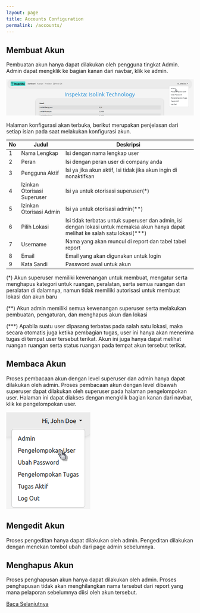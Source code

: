 ```yaml
---
layout: page
title: Accounts Configuration
permalink: /accounts/
---
```

## Membuat Akun
Pembuatan akun hanya dapat dilakukan oleh pengguna tingkat Admin. Admin dapat mengklik ke bagian kanan dari navbar, klik ke admin.

![admin_page](/images/admin.png)

Halaman konfigurasi akan terbuka, berikut merupakan penjelasan dari setiap isian pada saat melakukan konfigurasi akun.

| No | Judul                       | Deskripsi |
|----|-----------------------------|-----------|
| 1  | Nama Lengkap                |    Isi dengan nama lengkap user       |
| 2  | Peran                       |    Isi dengan peran user di company anda       |
| 3  | Pengguna Aktif              |     Isi ya jika akun aktif, Isi tidak jika akun ingin di nonaktifkan      |
| 4  | Izinkan Otorisasi Superuser |    Isi ya untuk otorisasi superuser(*)       |
| 5  | Izinkan Otorisasi Admin     |    Isi ya untuk otorisasi admin(**)       |
| 6  | Pilih Lokasi                |    Isi tidak terbatas untuk superuser dan admin, isi dengan lokasi untuk memaksa akun hanya dapat melihat ke salah satu lokasi(***)       |
| 7  | Username                    |    Nama yang akan muncul di report dan tabel tabel report       |
| 8  | Email                       |    Email yang akan digunakan untuk login       |
| 9  | Kata Sandi                  |    Password awal untuk akun       |

(*) Akun superuser memiliki kewenangan untuk membuat, mengatur serta menghapus kategori untuk ruangan, peralatan, serta semua ruangan dan peralatan di dalamnya,  namun tidak memiliki autorisasi untuk membuat lokasi dan akun baru

(**) Akun admin memiliki semua kewenangan superuser serta melakukan pembuatan, pengaturan, dan menghapus akun dan lokasi

(***) Apabila suatu user dipasang terbatas pada salah satu lokasi, maka secara otomatis juga ketika pembagian tugas, user ini hanya akan menerima tugas di tempat user tersebut terikat. Akun ini juga hanya dapat melihat ruangan ruangan serta status ruangan pada tempat akun tersebut terikat.

## Membaca Akun
Proses pembacaan akun dengan level superuser dan admin hanya dapat dilakukan oleh admin. 
Proses pembacaan akun dengan level dibawah superuser dapat dilakukan oleh superuser pada halaman pengelompokan user. Halaman ini dapat diakses dengan mengklik bagian kanan dari navbar, klik ke
pengelompokan user.

![pengelompokan_user](/images/usr_grp.png)

## Mengedit Akun
Proses pengeditan hanya dapat dilakukan oleh admin. Pengeditan dilakukan dengan menekan tombol ubah dari page admin sebelumnya.

## Menghapus Akun
Proses penghapusan akun hanya dapat dilakukan oleh admin. Proses penghapusan tidak akan menghilangkan nama tersebut dari report yang mana pelaporan sebelumnya diisi oleh akun tersebut.

[Baca Selanjutnya](/category)
